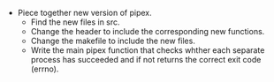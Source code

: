 - Piece together new version of pipex.
	- Find the new files in src.
	- Change the header to include the corresponding new functions.
	- Change the makefile to include the new files.
	- Write the main pipex function that checks whther each separate process has succeeded and if not returns the correct exit code (errno).

